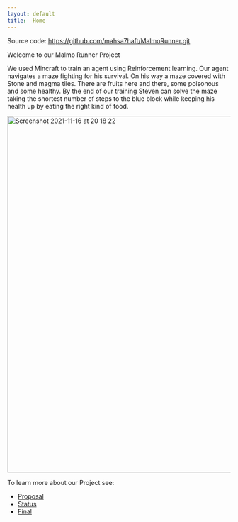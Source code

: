 ```yaml
---
layout: default
title:  Home
---
```


Source code: 
https://github.com/mahsa7haft/MalmoRunner.git

Welcome to our Malmo Runner Project

We used Mincraft to train an agent using Reinforcement learning. Our agent navigates a maze fighting for his survival. On his way a maze covered with Stone and magma tiles. There are fruits here and there, some poisonous and some healthy. By the end of our training Steven can solve the maze taking the shortest number of steps to the blue block while keeping his health up by eating the right kind of food.

<img width="803" alt="Screenshot 2021-11-16 at 20 18 22" src="https://user-images.githubusercontent.com/62405418/142134071-d457fac7-61c9-42c7-9cb7-ce8b3c27bec9.png">

To learn more about our Project see:

- [Proposal](proposal.html)
- [Status](status.html)
- [Final](final.html)


